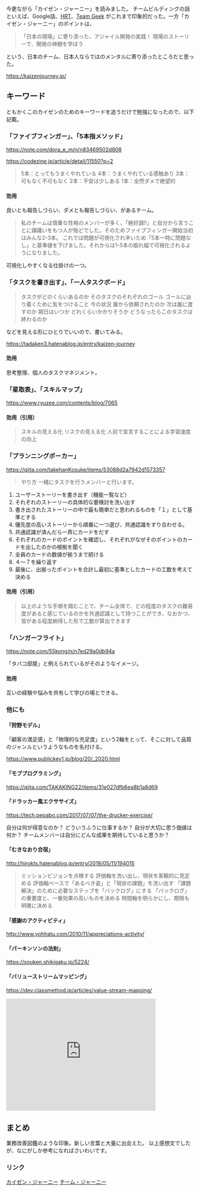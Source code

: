 今更ながら「カイゼン・ジャーニー」を読みました。
チームビルディングの話といえば、Google話、[HRT](https://qiita.com/developer-kikikaikai/items/9e08fe0f8ee0eebaccab)、[Team Geek](https://www.amazon.co.jp/-/en/Brian-W-Fitzpatrick/dp/4873116309) がこれまで印象的だった。一方「カイゼン・ジャーニー」のポイントは、

> 「日本の現場」に寄り添った、アジャイル開発の実践！
現場のストーリーで、開発の神髄を学ぼう

という、日本のチーム、日本人ならではのメンタルに寄り添ったところだと思った。

https://kaizenjourney.jp/


## キーワード

ともかくこのカイゼンのためのキーワードを追うだけで勉強になったので、以下記載。


### 「ファイブフィンガー」、「5本指メソッド」
 
https://note.com/dora_e_m/n/n83469502d808

https://codezine.jp/article/detail/11550?p=2

> 5本：とってもうまくやれている
4本：うまくやれている感触あり
3本：可もなく不可もなく
2本：不安は少しある
1本：全然ダメで絶望的

#### 効用
良いとも報告しづらい、ダメとも報告しづらい、があるチーム。

>私のチームは慎重な性格のメンバーが多く、「絶好調!!」と自分から言うことに躊躇いをもつ人が殆どでした。そのためファイブフィンガー開始当初はみんな2-3本。
これでは問題が可視化され辛いため「5本ー特に問題なし」と基準値を下げました。それからは1-5本の振れ幅で可視化されるようになりました。

可視化しやすくなる仕掛けの一つ。


### 「タスクを書き出す」、「一人タスクボード」

> タスクがどのくらいあるのか
そのタスクのそれぞれのゴール
ゴールに辿り着くために気をつけること
今の状況
誰から依頼されたのか
次は誰に渡すのか
期日はいつか
どれくらいかかりそうか
どうなったらこのタスクは終わるのか

などを見える形にひとりでいいので、書いてみる。

https://tadaken3.hatenablog.jp/entry/kaizen-journey

#### 効用
思考整理、個人のタスクマネジメント。



### 「星取表」、「スキルマップ」

https://www.ryuzee.com/contents/blog/7065



#### 効用（引用）
> スキルの見える化
> リスクの見える化
> 人前で宣言することによる学習速度の向上


### 「プランニングポーカー」

https://qiita.com/takehanKosuke/items/53088d2a7942d1573357

> やり方
一緒にタスクを行うメンバーと行います。　　
1. ユーザーストーリーを書き出す（機能一覧など）
2. それぞれのストーリーの具体的な要検討を洗い出す
3. 書き出されたストーリーの中で最も簡単だと思われるものを「１」として基準とする
4. 優先度の高いストーリーから順番に一つ選び、共通認識をすり合わせる。
5. 共通認識が済んだら一斉にカードをだす
6. それぞれのカードのポイントを確認し、それぞれがなぜそのポイントのカードを出したのかの根拠を聞く
7. 全員のカードの数値が揃うまで続ける
8. ４〜７を繰り返す
9. 最後に、出揃ったポイントを合計し最初に基準としたカードの工数を考えて決める

#### 効用（引用）
> 以上のような手順を踏むことで、チーム全体で、どの程度のタスクの難易度があると感じているのかを共通認識として持つことができ、なおかつ、皆がある程度納得した形で工数が算出できます


### 「ハンガーフライト」


https://note.com/55kong/n/n7ed29a0db94a

「タバコ部屋」と例えられているがそのようなイメージ。

#### 効用
互いの経験や悩みを共有して学びの場とできる。


### 他にも

#### 「狩野モデル」

「顧客の満足感」と「物理的な充足度」という2軸をとって、そこに対して品質のジャンルというようなものを名付ける。

https://www.publickey1.jp/blog/20/_2020.html


#### 「モブプログラミング」

https://qiita.com/TAKAKING22/items/31e027dfb6ea8b1a8d69


#### 「ドラッカー風エクササイズ」

https://tech.pepabo.com/2017/07/07/the-drucker-exercise/

自分は何が得意なのか？
どういうふうに仕事するか？
自分が大切に思う価値は何か？
チームメンバーは自分にどんな成果を期待していると思うか？

#### 「むきなおり合宿」

http://hirokts.hatenablog.jp/entry/2018/05/11/194015

> ミッションビジョンを点検する
評価軸を洗い出し、現状を客観的に見定める
評価軸ベースで「あるべき姿」と「現状の課題」を洗い出す
「課題解決」のために必要なステップを「バックログ」にする
「バックログ」の重要度と、一番効果の高いものを決める
時間軸を明らかにし、期限も明確に決める

#### 「感謝のアクティビティ」

http://www.yohhatu.com/2010/11/appreciations-activity/

#### 「パーキンソンの法則」

https://souken.shikigaku.jp/5224/

#### 「バリューストリームマッピング」

https://dev.classmethod.jp/articles/value-stream-mapping/

<iframe width="400" height="300" src="https://www.youtube.com/embed/HP2mGwgSPt4" title="YouTube video player" frameborder="0" allow="accelerometer; autoplay; clipboard-write; encrypted-media; gyroscope; picture-in-picture" allowfullscreen></iframe>


## まとめ

業務改善図鑑のような印象。新しい言葉と大量に出会えた。
以上感想文でしたが、なにがしか参考になればさいわいです。

### リンク
[カイゼン・ジャーニー](https://www.amazon.co.jp/%E3%82%AB%E3%82%A4%E3%82%BC%E3%83%B3%E3%83%BB%E3%82%B8%E3%83%A3%E3%83%BC%E3%83%8B%E3%83%BC-%E3%81%9F%E3%81%A3%E3%81%9F1%E4%BA%BA%E3%81%8B%E3%82%89%E3%81%AF%E3%81%98%E3%82%81%E3%81%A6%E3%80%81%E3%80%8C%E8%B6%8A%E5%A2%83%E3%80%8D%E3%81%99%E3%82%8B%E3%83%81%E3%83%BC%E3%83%A0%E3%82%92%E3%81%A4%E3%81%8F%E3%82%8B%E3%81%BE%E3%81%A7-%E5%B8%82%E8%B0%B7-%E8%81%A1%E5%95%93/dp/4798153346)
[チーム・ジャーニー](https://www.amazon.co.jp/%E3%83%81%E3%83%BC%E3%83%A0%E3%83%BB%E3%82%B8%E3%83%A3%E3%83%BC%E3%83%8B%E3%83%BC-%E9%80%86%E5%A2%83%E3%82%92%E8%B6%8A%E3%81%88%E3%82%8B%E3%80%81%E5%A4%89%E5%8C%96%E3%81%AB%E5%BC%B7%E3%81%84%E3%83%81%E3%83%BC%E3%83%A0%E3%82%92%E3%81%A4%E3%81%8F%E3%82%8A%E3%81%82%E3%81%92%E3%82%8B%E3%81%BE%E3%81%A7-%E5%B8%82%E8%B0%B7-%E8%81%A1%E5%95%93/dp/4798163635)
